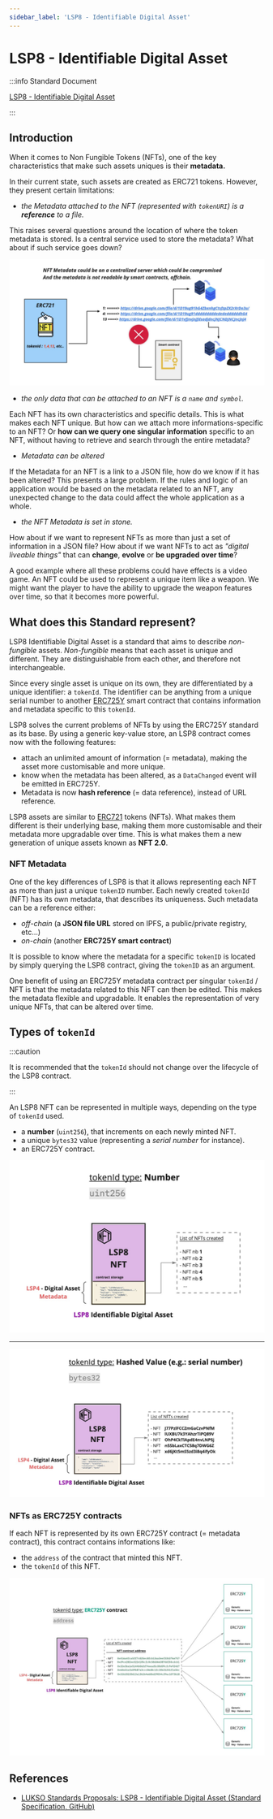 ```yaml
---
sidebar_label: 'LSP8 - Identifiable Digital Asset'
---
```


# LSP8 - Identifiable Digital Asset

:::info Standard Document

[LSP8 - Identifiable Digital Asset](https://github.com/lukso-network/LIPs/blob/main/LSPs/LSP-8-IdentifiableDigitalAsset.md)

:::

## Introduction

When it comes to Non Fungible Tokens (NFTs), one of the key characteristics that make such assets uniques is their **metadata.**

In their current state, such assets are created as ERC721 tokens. However, they present certain limitations:

- _the Metadata attached to the NFT (represented with `tokenURI`) is a **reference** to a file._

This raises several questions around the location of where the token metadata is stored. Is a central service used to store the metadata? What about if such service goes down?

![](../../../static/img/erc721-metadata-security.png)

- _the only data that can be attached to an NFT is a `name` and `symbol`._

Each NFT has its own characteristics and specific details. This is what makes each NFT unique. But how can we attach more informations-specific to an NFT? Or **how can we query one singular information** specific to an NFT, without having to retrieve and search through the entire metadata?

- _Metadata can be altered_

If the Metadata for an NFT is a link to a JSON file, how do we know if it has been altered? This presents a large problem. If the rules and logic of an application would be based on the metadata related to an NFT, any unexpected change to the data could affect the whole application as a whole.

- _the NFT Metadata is set in stone._

How about if we want to represent NFTs as more than just a set of information in a JSON file? How about if we want NFTs to act as _"digital liveable things"_ that can **change**, **evolve** or **be upgraded over time**?

A good example where all these problems could have effects is a video game. An NFT could be used to represent a unique item like a weapon. We might want the player to have the ability to upgrade the weapon features over time, so that it becomes more powerful.

## What does this Standard represent?

LSP8 Identifiable Digital Asset is a standard that aims to describe _non-fungible_ assets. _Non-fungible_ means that each asset is unique and different. They are distinguishable from each other, and therefore not interchangeable.

Since every single asset is unique on its own, they are differentiated by a unique identifier: a `tokenId`. The identifier can be anything from a unique serial number to another [ERC725Y](https://github.com/ERC725Alliance/ERC725/blob/main/docs/ERC-725.md#erc725y) smart contract that contains information and metadata specific to this `tokenId`.

LSP8 solves the current problems of NFTs by using the ERC725Y standard as its base. By using a generic key-value store, an LSP8 contract comes now with the following features:

- attach an unlimited amount of information (= metadata), making the asset more customisable and more unique.
- know when the metadata has been altered, as a `DataChanged` event will be emitted in ERC725Y.
- Metadata is now **hash reference** (= data reference), instead of URL reference.

LSP8 assets are similar to [ERC721](https://eips.ethereum.org/EIPS/eip-721) tokens (NFTs). What makes them different is their underlying base, making them more customisable and their metadata more upgradable over time. This is what makes them a new generation of unique assets known as **NFT 2.0**.

### NFT Metadata

One of the key differences of LSP8 is that it allows representing each NFT as more than just a unique `tokenID` number. Each newly created `tokenId` (NFT) has its own metadata, that describes its uniqueness. Such metadata can be a reference either:

- _off-chain_ (a **JSON file URL** stored on IPFS, a public/private registry, etc...)
- _on-chain_ (another **ERC725Y smart contract**)

It is possible to know where the metadata for a specific `tokenID` is located by simply querying the LSP8 contract, giving the `tokenID` as an argument.

One benefit of using an ERC725Y metadata contract per singular `tokenId` / NFT is that the metadata related to this NFT can then be edited. This makes the metadata flexible and upgradable. It enables the representation of very unique NFTs, that can be altered over time.

## Types of `tokenId`

:::caution

It is recommended that the `tokenId` should not change over the lifecycle of the LSP8 contract.

:::

An LSP8 NFT can be represented in multiple ways, depending on the type of `tokenId` used.

- a **number** (`uint256`), that increments on each newly minted NFT.
- a unique `bytes32` value (representing a _serial number_ for instance).
- an ERC725Y contract.

![](../../../static/img/lsp8-tokenid-number.jpeg)

---

![](../../../static/img/lsp8-tokenid-serial-number.jpeg)

### NFTs as ERC725Y contracts

If each NFT is represented by its own ERC725Y contract (= metadata contract), this contract contains informations like:

- the `address` of the contract that minted this NFT.
- the `tokenId` of this NFT.

![](../../../static/img/lsp8-tokenid-erc725y.jpeg)

## References

- [LUKSO Standards Proposals: LSP8 - Identifiable Digital Asset (Standard Specification, GitHub)](https://github.com/lukso-network/LIPs/blob/main/LSPs/LSP-8-IdentifiableDigitalAsset.md)
